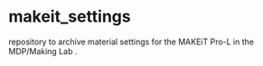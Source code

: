 # makeit_settings
repository to archive material settings for the MAKEiT Pro-L in the MDP/Making Lab .
